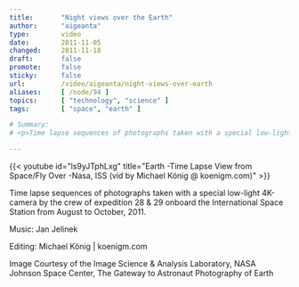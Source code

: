 ```yaml
---
title:       "Night views over the Earth"
author:      "aigeanta"
type:        video
date:        2011-11-05
changed:     2011-11-18
draft:       false
promote:     false
sticky:      false
url:         /video/aigeanta/night-views-over-earth
aliases:     [ /node/94 ]
topics:      [ "technology", "science" ]
tags:        [ "space", "earth" ]

# Summary:
# <p>Time lapse sequences of photographs taken with a special low-light 4K-camera by the crew of expedition 28 &amp; 29 onboard the International Space Station from&nbsp;August to October, 2011.</p><p>Music: Jan Jelinek</p><p>Editing: Michael König | koenigm.com</p><p>Image Courtesy of the Image Science &amp; Analysis Laboratory,&nbsp;NASA Johnson Space Center, The Gateway to Astronaut Photography of Earth&nbsp;</p>

---
```

{{< youtube id="ls9yJTphLxg" title="Earth -Time Lapse View from Space/Fly Over -Nasa, ISS (vid by Michael König @ koenigm.com)" >}}

<p>Time lapse sequences of photographs taken with a special low-light 4K-camera by the crew of expedition 28 &amp; 29 onboard the International Space Station from&nbsp;August to October, 2011.</p><p>Music: Jan Jelinek</p><p>Editing: Michael König | koenigm.com</p><p>Image Courtesy of the Image Science &amp; Analysis Laboratory,&nbsp;NASA Johnson Space Center, The Gateway to Astronaut Photography of Earth&nbsp;</p>
